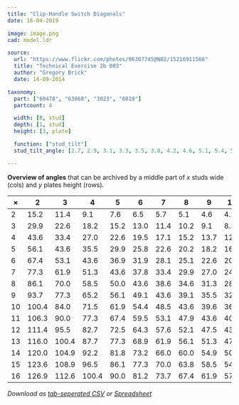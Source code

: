```yaml
---
title: "Clip-Handle Switch Diagonals"
date: 16-04-2019

image: image.png
cad: model.ldr

source:
  url: "https://www.flickr.com/photos/96307745@N02/15216911566"
  title: "Technical Exercise 2b 003"
  author: "Gregory Brick"
  date: 14-09-2014

taxonomy:
  part: ["60478", "63868", "3023", "6019"]
  partcount: 4

  width: [8, stud]
  depth: [1, stud]
  height: [3, plate]

  function: ["stud_tilt"]
  stud_tilt_angle: [2.7, 2.9, 3.1, 3.3, 3.5, 3.8, 4.2, 4.6, 5.1, 5.4, 5.7, 6.1, 6.5, 7.0, 7.6, 8.1, 8.3, 8.6, 9.1, 9.8, 10.2, 10.5, 10.8, 11.4, 12.2, 12.5, 13.0, 13.4, 13.7, 14.0, 14.3, 15.2, 16.1, 16.3, 16.6, 17.1, 17.5, 18.2, 18.7, 18.9, 19.5, 19.9, 20.2, 20.6, 20.9, 21.1, 21.3, 22.6, 23.9, 24.1, 24.3, 24.6, 25.1, 25.4, 25.8, 26.3, 26.5, 27.0, 27.7, 28.1, 28.6, 28.8, 29.0, 29.9, 30.8, 31.0, 31.3, 31.5, 31.9, 32.4, 32.7, 33.4, 34.0, 34.2, 34.6, 34.9, 35.5, 36.0, 36.2, 36.5, 36.9, 37.4, 37.8, 38.2, 38.6, 38.9, 39.1, 39.6, 40.0, 40.3, 40.5, 40.8, 40.9, 41.1, 43.6, 46.4, 46.6, 46.9, 47.1, 47.5, 47.9, 48.5, 49.1, 49.6, 50.0, 50.6, 51.3, 52.1, 53.1, 54.0, 54.4, 54.9, 56.1, 57.2, 57.6, 58.5, 59.5, 60.0, 61.9, 63.8, 64.3, 65.2, 66.0, 67.4, 68.9, 70.0, 71.5, 72.5, 73.2, 73.7, 77.3, 81.2, 81.8, 82.7, 84.0, 86.1, 87.7]

---
```


**Overview of angles** that can be archived by a middle part of *x* studs wide (cols) and *y* plates height (rows). 

|  × |   2   |   3   |   4   |   5  |   6  |   7  |   8  |   9  |  10  |  11  |  12  |  13  |  14  |  15  |  16  |
|----|-------|-------|-------|------|------|------|------|------|------|------|------|------|------|------|------|
|  2 |  15.2 |  11.4 |   9.1 |  7.6 |  6.5 |  5.7 |  5.1 |  4.6 |  4.2 |  3.8 |  3.5 |  3.3 |  3.1 |  2.9 |  2.7 |
|  3 |  29.9 |  22.6 |  18.2 | 15.2 | 13.0 | 11.4 | 10.2 |  9.1 |  8.3 |  7.6 |  7.0 |  6.5 |  6.1 |  5.7 |  5.4 |
|  4 |  43.6 |  33.4 |  27.0 | 22.6 | 19.5 | 17.1 | 15.2 | 13.7 | 12.5 | 11.4 | 10.5 |  9.8 |  9.1 |  8.6 |  8.1 |
|  5 |  56.1 |  43.6 |  35.5 | 29.9 | 25.8 | 22.6 | 20.2 | 18.2 | 16.6 | 15.2 | 14.0 | 13.0 | 12.2 | 11.4 | 10.8 |
|  6 |  67.4 |  53.1 |  43.6 | 36.9 | 31.9 | 28.1 | 25.1 | 22.6 | 20.6 | 18.9 | 17.5 | 16.3 | 15.2 | 14.3 | 13.4 |
|  7 |  77.3 |  61.9 |  51.3 | 43.6 | 37.8 | 33.4 | 29.9 | 27.0 | 24.6 | 22.6 | 20.9 | 19.5 | 18.2 | 17.1 | 16.1 |
|  8 |  86.1 |  70.0 |  58.5 | 50.0 | 43.6 | 38.6 | 34.6 | 31.3 | 28.6 | 26.3 | 24.3 | 22.6 | 21.1 | 19.9 | 18.7 |
|  9 |  93.7 |  77.3 |  65.2 | 56.1 | 49.1 | 43.6 | 39.1 | 35.5 | 32.4 | 29.9 | 27.7 | 25.8 | 24.1 | 22.6 | 21.3 |
| 10 | 100.4 |  84.0 |  71.5 | 61.9 | 54.4 | 48.5 | 43.6 | 39.6 | 36.2 | 33.4 | 31.0 | 28.8 | 27.0 | 25.4 | 23.9 |
| 11 | 106.3 |  90.0 |  77.3 | 67.4 | 59.5 | 53.1 | 47.9 | 43.6 | 40.0 | 36.9 | 34.2 | 31.9 | 29.9 | 28.1 | 26.5 |
| 12 | 111.4 |  95.5 |  82.7 | 72.5 | 64.3 | 57.6 | 52.1 | 47.5 | 43.6 | 40.3 | 37.4 | 34.9 | 32.7 | 30.8 | 29.0 |
| 13 | 116.0 | 100.4 |  87.7 | 77.3 | 68.9 | 61.9 | 56.1 | 51.3 | 47.1 | 43.6 | 40.5 | 37.8 | 35.5 | 33.4 | 31.5 |
| 14 | 120.0 | 104.9 |  92.2 | 81.8 | 73.2 | 66.0 | 60.0 | 54.9 | 50.6 | 46.9 | 43.6 | 40.8 | 38.2 | 36.0 | 34.0 |
| 15 | 123.6 | 108.9 |  96.5 | 86.1 | 77.3 | 70.0 | 63.8 | 58.5 | 54.0 | 50.0 | 46.6 | 43.6 | 40.9 | 38.6 | 36.5 |
| 16 | 126.9 | 112.6 | 100.4 | 90.0 | 81.2 | 73.7 | 67.4 | 61.9 | 57.2 | 53.1 | 49.6 | 46.4 | 43.6 | 41.1 | 38.9 |

*Download as [tab-seperated CSV](table.csv) or [Spreadsheet](table.ods)*